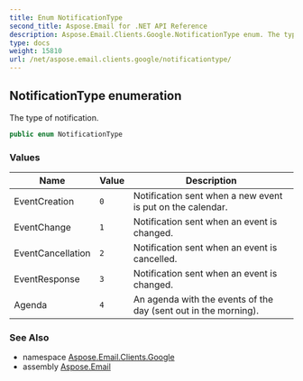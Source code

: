 ```yaml
---
title: Enum NotificationType
second_title: Aspose.Email for .NET API Reference
description: Aspose.Email.Clients.Google.NotificationType enum. The type of notification
type: docs
weight: 15810
url: /net/aspose.email.clients.google/notificationtype/
---
```

## NotificationType enumeration

The type of notification.

```csharp
public enum NotificationType
```

### Values

| Name | Value | Description |
| --- | --- | --- |
| EventCreation | `0` | Notification sent when a new event is put on the calendar. |
| EventChange | `1` | Notification sent when an event is changed. |
| EventCancellation | `2` | Notification sent when an event is cancelled. |
| EventResponse | `3` | Notification sent when an event is changed. |
| Agenda | `4` | An agenda with the events of the day (sent out in the morning). |

### See Also

* namespace [Aspose.Email.Clients.Google](../../aspose.email.clients.google/)
* assembly [Aspose.Email](../../)


